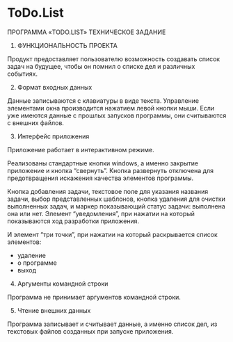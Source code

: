 # ToDo.List
ПРОГРАММА «TODO.LIST»
ТЕХНИЧЕСКОЕ ЗАДАНИЕ

1.	ФУНКЦИОНАЛЬНОСТЬ ПРОЕКТА

  Продукт предоставляет пользователю возможность создавать список задач на будущее, чтобы он помнил о списке дел и различных событиях.

2.	Формат входных данных

  Данные записываются с клавиатуры в виде текста. Управление элементами окна производится нажатием левой кнопки мыши. Если уже имеются данные с прошлых запусков программы, они считываются с внешних файлов.

3.	Интерфейс приложения

  Приложение работает в интерактивном режиме.
  
  Реализованы стандартные кнопки windows, а именно закрытие приложение и кнопка “свернуть”. Кнопка развернуть отключена для предотвращения искажения качества элементов программы.
  
  Кнопка добавления задачи, текстовое поле для указания названия задачи, выбор представленных шаблонов, кнопка удаления для очистки выполненных задач, и маркер показывающий статус задачи: выполнена она или нет. Элемент “уведомления”, при нажатии на который показываются ход разработки приложения.
  
  И элемент “три точки”, при нажатии на который раскрывается список элементов: 
- удаление
- о программе
- выход

4.	Аргументы командной строки

  Программа не принимает аргументов командной строки. 

5.	Чтение внешних данных

  Программа записывает и считывает данные, а именно список дел, из текстовых файлов созданных при запуске приложения. 
